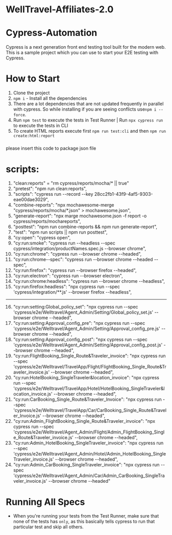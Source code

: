 # WellTravel-Affiliates-2.0
# Cypress-Automation
Cypress is a next generation front end testing tool built for the modern web. This is a sample project which you can use to start your E2E testing with Cypress.

# How to Start
1. Clone the project
2. `npm i` - Install all the dependencies
3. There are a lot dependencies that are not updated frequently in parallel with cypress. So while installing if you are seeing conflicts use`npm i --force`.
4. Run `npm test` to execute the tests in Test Runner | Run `npx cypress run` to execute the tests in CLI
5. To create HTML reports execute first `npm run test:cli` and then `npm run create:html:report`

#####
please insert this code to package json file

# scripts:
1. "clean:reports" = "rm cypress/reports/mocha/* || true"
2. "pretest": "npm run clean:reports",
3. "scripts": "cypress run --record --key 28cc2fb1-43f9-4af5-9303-eae00dae3029",
4. "combine-reports": "npx mochawesome-merge \"cypress/reports/mocha/*.json\" > mochawesome.json",
5. "generate-report": "npx marge mochawesome.json -f report -o cypress/reports/mochareports",
6. "posttest": "npm run combine-reports && npm run generate-report",
7. "test": "npm run scripts || npm run posttest",
8. "cy:open": "cypress open",
9. "cy:run:smoke": "cypress run --headless --spec cypress/integration/productNames.spec.js --browser chrome",
10. "cy:run:chrome": "cypress run --browser chrome --headed",
11. "cy:run:chrome--spec": "cypress run --browser chrome --headed --spec",
12. "cy:run:firefox": "cypress run --browser firefox --headed",
13. "cy:run:electron": "cypress run --browser electron",
14. "cy:run:chrome:headless": "cypress run --browser chrome --headless",
15. "cy:run:firefox:headless": "npx cypress run --spec 'cypress/integration/**.js'  --browser firefox --headless",

________________________________________


16. "cy:run:setting:Global_policy_set": "npx cypress run --spec 'cypress/e2e/Welltravel/Agent_Admin/Setting/Global_policy_set.js'  --browser chrome --headed",
17. "cy:run:setting:Approval_config_pre": "npx cypress run --spec 'cypress/e2e/Welltravel/Agent_Admin/Setting/Approval_config_pre.js'  --browser chrome --headed",
18. "cy:run:setting:Approval_config_post": "npx cypress run --spec 'cypress/e2e/Welltravel/Agent_Admin/Setting/Approval_config_post.js'  --browser chrome --headed",
19. "cy:run:FlightBooking_Single_Route&Traveler_invoice": "npx cypress run --spec 'cypress/e2e/Welltravel/TravelApp/Flight/FlightBooking_Single_Route&Traveler_invoice.js'  --browser chrome --headed",
20. "cy:run:HotelBooking_SingleTraveler&location_invoice": "npx cypress run --spec 'cypress/e2e/Welltravel/TravelApp/Hotel/HotelBooking_SingleTraveler&location_invoice.js'  --browser chrome --headed",
21. "cy:run:CarBooking_Single_Route&Traveler_Invoice": "npx cypress run --spec 'cypress/e2e/Welltravel/TravelApp/Car/CarBooking_Single_Route&Traveler_Invoice.js'  --browser chrome --headed",
22. "cy:run:Admin_FlightBooking_Single_Route&Traveler_invoice": "npx cypress run --spec 'cypress/e2e/Welltravel/Agent_Admin/Flight/Admin_FlightBooking_Single_Route&Traveler_invoice.js'  --browser chrome --headed",
23. "cy:run:Admin_HotelBooking_SingleTraveler_invoice": "npx cypress run --spec 'cypress/e2e/Welltravel/Agent_Admin/Hotel/Admin_HotelBooking_SingleTraveler_invoice.js'  --browser chrome --headed",
24. "cy:run:Admin_CarBooking_SingleTraveler_invoice": "npx cypress run --spec 'cypress/e2e/Welltravel/Agent_Admin/Car/Admin_CarBooking_SingleTraveler_invoice.js'  --browser chrome --headed"


# Running All Specs
- When you're running your tests from the Test Runner, make sure that none of the tests has `only`, as this basically tells cypress to run that particular test and skip all others.
